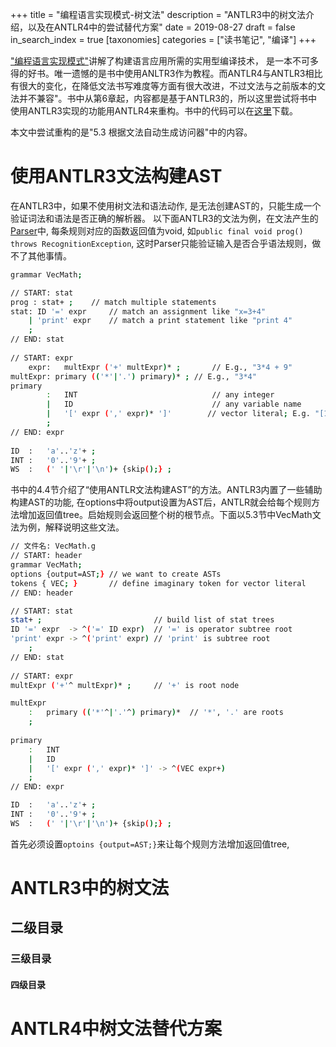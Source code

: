 +++
title = "编程语言实现模式-树文法"
description = "ANTLR3中的树文法介绍，以及在ANTLR4中的尝试替代方案"
date = 2019-08-27
draft = false
in_search_index = true
[taxonomies]
categories = ["读书笔记", "编译"]
+++

["编程语言实现模式"](https://www.amazon.com/Language-Implementation-Patterns-Domain-Specific-Programming/dp/193435645X)讲解了构建语言应用所需的实用型编译技术， 是一本不可多得的好书。唯一遗憾的是书中使用ANLTR3作为教程。而ANTLR4与ANTLR3相比有很大的变化，在降低文法书写难度等方面有很大改进，不过文法与之前版本的文法并不兼容"。书中从第6章起，内容都是基于ANTLR3的，所以这里尝试将书中使用ANTLR3实现的功能用ANTLR4来重构。书中的代码可以在[这里](https://pragprog.com/titles/tpdsl/source_code)下载。

本文中尝试重构的是"5.3 根据文法自动生成访问器"中的内容。

# 使用ANTLR3文法构建AST
在ANTLR3中，如果不使用树文法和语法动作, 是无法创建AST的，只能生成一个验证词法和语法是否正确的解析器。
以下面ANTLR3的文法为例，在文法产生的[Parser](Vec/VecMathParser.java)中, 每条规则对应的函数返回值为void, 如`public final void prog() throws RecognitionException`, 这时Parser只能验证输入是否合乎语法规则，做不了其他事情。
```bash
grammar VecMath;

// START: stat
prog : stat+ ;    // match multiple statements
stat: ID '=' expr     // match an assignment like "x=3+4"
    | 'print' expr    // match a print statement like "print 4"
    ;
// END: stat
		
// START: expr
	expr:   multExpr ('+' multExpr)* ;       // E.g., "3*4 + 9"
multExpr: primary (('*'|'.') primary)* ; // E.g., "3*4"
primary
        :   INT                              // any integer
	    |   ID                               // any variable name
	    |   '[' expr (',' expr)* ']'        // vector literal; E.g. "[1,2,3]"
	    ;
// END: expr
						
ID  :   'a'..'z'+ ;
INT :   '0'..'9'+ ;
WS  :   (' '|'\r'|'\n')+ {skip();} ;

```
书中的4.4节介绍了“使用ANTLR文法构建AST”的方法。ANTLR3内置了一些辅助构建AST的功能, 在options中将output设置为AST后，ANTLR就会给每个规则方法增加返回值tree。启始规则会返回整个树的根节点。下面以5.3节中VecMath文法为例，解释说明这些文法。

```bash
// 文件名: VecMath.g
// START: header
grammar VecMath;
options {output=AST;} // we want to create ASTs
tokens { VEC; }       // define imaginary token for vector literal
// END: header

// START: stat
stat+ ;                         // build list of stat trees
ID '=' expr  -> ^('=' ID expr)  // '=' is operator subtree root
'print' expr -> ^('print' expr) // 'print' is subtree root
    ;
// END: stat
	
// START: expr
multExpr ('+'^ multExpr)* ;     // '+' is root node

multExpr
    :   primary (('*'^|'.'^) primary)*  // '*', '.' are roots
    ;
		    
primary
    :   INT
    |   ID
    |   '[' expr (',' expr)* ']' -> ^(VEC expr+)
    ;
// END: expr

ID  :   'a'..'z'+ ;
INT :   '0'..'9'+ ;
WS  :   (' '|'\r'|'\n')+ {skip();} ;
```

首先必须设置`optoins {output=AST;}`来让每个规则方法增加返回值tree, 

# ANTLR3中的树文法
## 二级目录
### 三级目录
#### 四级目录

# ANTLR4中树文法替代方案


